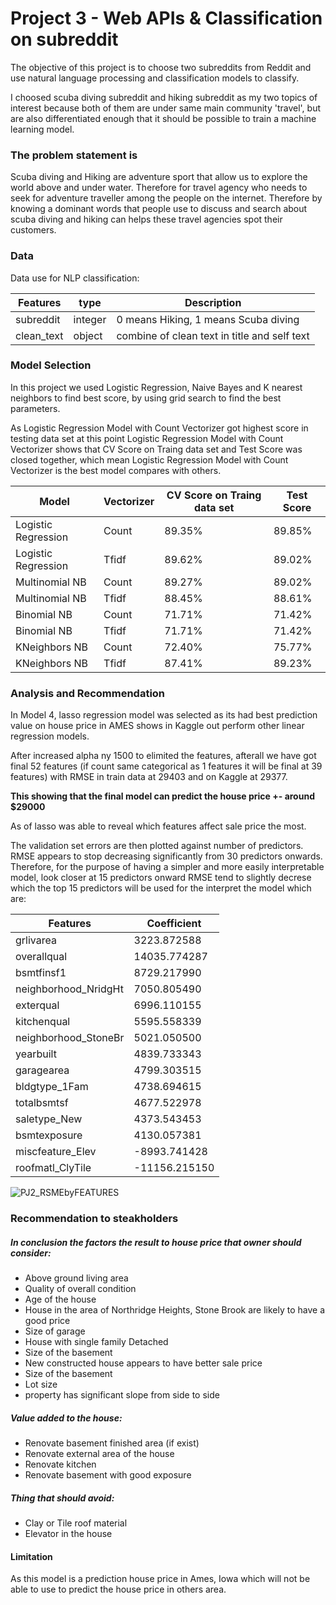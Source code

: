 # Project 3 - Web APIs & Classification on subreddit

The objective of this project is to choose two subreddits from Reddit and use natural language processing and classification models to classify.

I choosed scuba diving subreddit and hiking subreddit as my two topics of interest because both of them are under same main community 'travel', but are also differentiated enough that it should be possible to train a machine learning model.

### The problem statement is
Scuba diving and Hiking are adventure sport that allow us to explore the world above and under water. Therefore for travel agency who needs to seek for adventure traveller among the people on the internet. Therefore by knowing a dominant words that people use to discuss and search about scuba diving and hiking can helps these travel agencies spot their customers.

### Data 
Data use for NLP classification:

| Features              |type         |Description                                                          |
| ---                   |---          |---                                                                  |
| subreddit             |integer      |0 means Hiking, 1 means Scuba diving                                 |
| clean_text            |object       |combine of clean text in title and self text                         |


### Model Selection
In this project we used Logistic Regression, Naive Bayes and K nearest neighbors to find best score, by using grid search to find the best parameters.

As Logistic Regression Model with Count Vectorizer got highest score in testing data set at this point Logistic Regression Model with Count Vectorizer shows that CV Score on Traing data set and Test Score was closed together, which mean Logistic Regression Model with Count Vectorizer is the best model compares with others.

| Model | Vectorizer | CV Score on Traing data set | Test Score |
| --- | --- | --- | --- |
|Logistic Regression|Count| 89.35% | 89.85% |
|Logistic Regression|Tfidf| 89.62% | 89.02% |
|Multinomial NB|Count| 89.27% | 89.02% |
|Multinomial NB|Tfidf| 88.45% | 88.61% |
|Binomial NB|Count| 71.71% | 71.42% |
|Binomial NB|Tfidf| 71.71% | 71.42% |
|KNeighbors NB|Count| 72.40% | 75.77% |
|KNeighbors NB|Tfidf| 87.41% | 89.23% |

### Analysis and Recommendation

In Model 4, lasso regression model was selected as its had best prediction value on house price in AMES shows in Kaggle out perform other linear regression models.  

After increased alpha ny 1500 to elimited the features, afterall we have got final 52 features (if count  same categorical as 1 features it will be final at 39 features) with RMSE in train data at 29403 and on Kaggle at 29377.

**This showing that the final model can predict the house price +- around $29000**

As of lasso was able to reveal which features affect sale price the most.

The validation set errors are then plotted against number of predictors. RMSE appears to stop decreasing significantly from 30 predictors onwards.  
Therefore, for the purpose of having a simpler and more easily interpretable model, look closer at 15 predictors onward RMSE tend to slightly decrese which the top 15 predictors will be used for the interpret the model which are:


|Features|Coefficient|
|---|---|
|grlivarea|3223.872588|
|overallqual|14035.774287|
|bsmtfinsf1|8729.217990|
|neighborhood_NridgHt	|7050.805490|
|exterqual	|6996.110155|
|kitchenqual	|5595.558339|
|neighborhood_StoneBr	|5021.050500|
|yearbuilt	|4839.733343|
|garagearea	|4799.303515|
|bldgtype_1Fam	|4738.694615|
|totalbsmtsf	|4677.522978|
|saletype_New	|4373.543453|
|bsmtexposure	|4130.057381|
|miscfeature_Elev	|-8993.741428|
|roofmatl_ClyTile	|-11156.215150|

![PJ2_RSMEbyFEATURES](https://user-images.githubusercontent.com/76549565/110248082-ebf38780-7fa1-11eb-9065-810ab4434ef4.png)

### Recommendation to steakholders

##### In conclusion the factors the result to house price that owner should consider: 
<ul>
    <li>Above ground living area</li>
    <li>Quality of overall condition </li>
    <li>Age of the house</li>
    <li>House in the area of Northridge Heights, Stone Brook are likely to have a good price</li>
    <li>Size of garage</li>
    <li>House with single family Detached</li>
    <li>Size of the basement</li>
    <li>New constructed house appears to have better sale price</li>
    <li>Size of the basement</li>
    <li>Lot size </li>
    <li>property has significant slope from side to side </li>
</ul> 

##### Value added to the house:  
<ul>
    <li>Renovate basement finished area (if exist)</li>
    <li>Renovate external area of the house</li>
    <li>Renovate kitchen </li>
    <li>Renovate basement with good exposure </li>
</ul> 
    
##### Thing that should avoid:  
<ul>
    <li>Clay or Tile roof material </li>
    <li>Elevator in the house</li>
</ul> 

#### Limitation

As this model is a prediction house price in Ames, Iowa which will not be able to use to predict the house price in others area.
